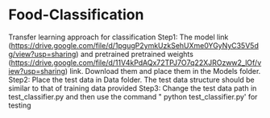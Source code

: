 # Food-Classification
Transfer learning approach for classification
Step1: The model link (https://drive.google.com/file/d/1pgugP2ymkUzkSehUXme0YGyNyC35V5dg/view?usp=sharing) and pretrained pretrained weights (https://drive.google.com/file/d/11V4kPdAQx72TPJ7O7q22XJROzww2_lOf/view?usp=sharing) link. Download them and place them in the Models folder. 
Step2: Place the test data in Data folder. The test data structure should be similar to that of training data provided
Step3: Change the test data path in test_classifier.py and then use the command " python test_classifier.py' for testing

